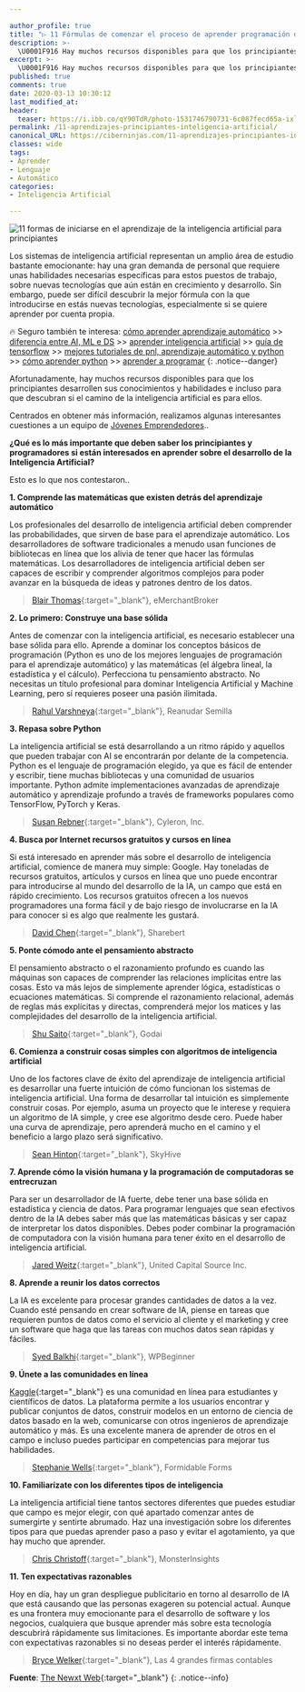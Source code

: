 ```yaml
---

author_profile: true
title: "▷ 11 Fórmulas de comenzar el proceso de aprender programación de Inteligencia Artificial para principiantes"
description: >-
  \U0001F916 Hay muchos recursos disponibles para que los principiantes desarrollen sus conocimientos y habilidades, o incluso descubran si este camino es para ellos..
excerpt: >-
  \U0001F916 Hay muchos recursos disponibles para que los principiantes desarrollen sus conocimientos y habilidades, o incluso descubran si este camino es para ellos..
published: true
comments: true
date: 2020-03-13 10:30:12
last_modified_at: 
header:
  teaser: https://i.ibb.co/qY90TdR/photo-1531746790731-6c087fecd65a-ixlib-rb-1-2.jpg
permalink: /11-aprendizajes-principiantes-inteligencia-artificial/
canonical_URL: https://ciberninjas.com/11-aprendizajes-principiantes-inteligencia-artificial/
classes: wide
tags:
- Aprender
- Lenguaje
- Automático
categories:
- Inteligencia Artificial

---
```


![](https://i.ibb.co/qY90TdR/photo-1531746790731-6c087fecd65a-ixlib-rb-1-2.jpg "11 formas de iniciarse en el aprendizaje de la inteligencia artificial para principiantes")

Los sistemas de inteligencia artificial representan un amplio área de estudio bastante emocionante: hay una gran demanda de personal que requiere unas habilidades necesarias específicas para estos puestos de trabajo, sobre nuevas tecnologías que aún están en crecimiento y desarrollo. Sin embargo, puede ser difícil descubrir la mejor fórmula con la que introducirse en estás nuevas tecnologías, especialmente si se quiere aprender por cuenta propia.

🔥 Seguro también te interesa: [cómo aprender aprendizaje automático](/que-aprender-sobre-machine-learning-2020/) >> [diferencia entre AI, ML e DS](/diferencias-entre-ai-ml-dl/) >> [aprender inteligencia artificial](/11-aprendizajes-principiantes-inteligencia-artificial/) >> [guía de tensorflow](/tensorflow-guia/) >> [mejores tutoriales de pnl, aprendizaje automático y python](/aprendizaje-automatico-cursos-ingles/) >> [cómo aprender python](/python/) >> [aprender a programar](/programar/)
{: .notice--danger}

Afortunadamente, hay muchos recursos disponibles para que los principiantes desarrollen sus conocimientos y habilidades e incluso para que descubran si el camino de la inteligencia artificial es para ellos.

Centrados en obtener más información, realizamos algunas interesantes cuestiones a un equipo de [Jóvenes Emprendedores](https://yec.co/)..

**¿Qué es lo más importante que deben saber los principiantes y programadores si están interesados en aprender sobre el  desarrollo de la Inteligencia Artificial?**

Esto es lo que nos contestaron..

**1. Comprende las matemáticas que existen detrás del aprendizaje automático**

Los profesionales del desarrollo de inteligencia artificial deben comprender las probabilidades, que sirven de base para el aprendizaje automático. Los desarrolladores de software tradicionales a menudo usan funciones de bibliotecas en línea que los alivia de tener que hacer las fórmulas matemáticas. Los  desarrolladores de inteligencia artificial deben ser capaces de escribir y comprender algoritmos complejos para poder avanzar en la búsqueda de ideas y patrones dentro de los datos.

> [Blair Thomas](https://twitter.com/eMerchantBroker){:target="_blank"},  eMerchantBroker

**2. Lo primero: Construye una base sólida**

Antes de comenzar con la  inteligencia artificial, es necesario establecer una base sólida para ello. Aprende a dominar los conceptos básicos de programación (Python es uno de los mejores lenguajes de programación para el aprendizaje automático) y las matemáticas (el álgebra lineal, la estadística y el cálculo). Perfecciona tu pensamiento abstracto. No necesitas un título profesional para dominar Inteligencia Artificial y Machine Learning, pero sí requieres poseer una pasión ilimitada.

> [Rahul Varshneya](https://twitter.com/rahulvarshneya){:target="_blank"},  Reanudar Semilla

**3. Repasa sobre Python**

La inteligencia artificial se  está desarrollando a un ritmo rápido y aquellos que pueden trabajar con  AI  se encontrarán por delante de la competencia. Python es el lenguaje de programación elegido, ya que es fácil de entender y escribir, tiene muchas bibliotecas y una comunidad de usuarios importante. Python admite implementaciones avanzadas de aprendizaje automático y aprendizaje profundo a través de frameworks populares como TensorFlow, PyTorch y Keras.

> [Susan Rebner](http://www.linkedin.com/in/susanrebner){:target="_blank"},  Cyleron, Inc.

**4. Busca por Internet recursos gratuitos y cursos en línea**

Si está interesado en aprender más sobre el  desarrollo de inteligencia artificial, comience de manera muy simple: Google. Hay toneladas de recursos gratuitos, artículos y cursos en línea que uno puede encontrar para introducirse al mundo del desarrollo de  la IA, un campo que está en rápido crecimiento. Los recursos gratuitos ofrecen a los nuevos programadores una forma fácil y de bajo riesgo de involucrarse en la IA para conocer si es algo que realmente les gustará.

> [David Chen](https://twitter.com/sharebertgg){:target="_blank"},  Sharebert 

**5. Ponte cómodo ante el pensamiento abstracto**

El pensamiento abstracto o el razonamiento profundo es cuando las máquinas son capaces de comprender las relaciones implícitas entre las  cosas. Esto va más lejos de simplemente aprender lógica, estadísticas o ecuaciones matemáticas. Si comprende el razonamiento relacional, además de reglas más explícitas y directas, comprenderá mejor los matices y las complejidades del desarrollo de la  inteligencia artificial.

> [Shu Saito](https://www.linkedin.com/in/shu-s-650858b8){:target="_blank"},  Godai

**6. Comienza a construir cosas simples con algoritmos de inteligencia artificial**

Uno de los factores clave de éxito del aprendizaje de inteligencia artificial es desarrollar una fuerte intuición de cómo funcionan  los  sistemas de inteligencia artificial. Una forma de desarrollar tal intuición es simplemente construir cosas. Por ejemplo, asuma un proyecto que le interese y requiera un  algoritmo de IA simple, y cree ese algoritmo desde cero. Puede haber una curva de aprendizaje, pero aprenderá mucho en el camino y el beneficio a largo plazo será significativo.

> [Sean Hinton](https://twitter.com/SkyHiveCEO){:target="_blank"},  SkyHive

**7. Aprende cómo la visión humana y la programación de computadoras se entrecruzan**

Para ser un desarrollador de IA fuerte, debe tener una base sólida en estadística y ciencia de datos. Para programar lenguajes que sean efectivos dentro de la IA debes saber más que las matemáticas básicas y ser capaz de interpretar los datos disponibles. Debes poder combinar la programación de computadora con la visión humana para tener éxito en el desarrollo de inteligencia artificial.

> [Jared Weitz](https://twitter.com/JaredWeitz){:target="_blank"},  United Capital Source Inc.

**8. Aprende a reunir los datos correctos**

La IA es excelente para procesar grandes cantidades de datos a la vez. Cuando esté pensando en crear software de IA, piense en tareas que requieren puntos de datos como el servicio al cliente y el marketing y cree un software que haga que las tareas con muchos datos sean rápidas y fáciles.

> [Syed Balkhi](https://twitter.com/syedbalkhi){:target="_blank"},  WPBeginner

**9. Únete a las comunidades en línea**

[Kaggle](https://www.kaggle.com/){:target="_blank"} es una comunidad en línea para estudiantes y científicos de datos. La plataforma permite a los usuarios encontrar y publicar conjuntos de datos, construir modelos en un entorno de ciencia de datos basado en la web, comunicarse con otros ingenieros de aprendizaje automático y más. Es una excelente manera de aprender de otros en el campo e incluso puedes participar en competencias para mejorar tus habilidades.

> [Stephanie Wells](https://twitter.com/thestephwells){:target="_blank"},  Formidable Forms

**10. Familiarízate con los diferentes tipos de  inteligencia**

La inteligencia artificial tiene tantos sectores diferentes que puedes estudiar que campo es mejor elegir, con qué apartado comenzar antes de sumergirte y sentirte abrumado. Haz una investigación sobre los diferentes tipos para que puedas aprender paso a paso y evitar el agotamiento, ya que hay mucho que aprender.

> [Chris Christoff](https://twitter.com/chriscct7){:target="_blank"},  MonsterInsights

**11. Ten expectativas razonables**

Hoy en día, hay un gran despliegue publicitario en torno al desarrollo de IA que está causando que las personas exageren su potencial actual. Aunque es una frontera muy emocionante para el desarrollo de software y los negocios, cualquiera que busque aprender más sobre esta  tecnología  descubrirá rápidamente sus limitaciones. Es  importante  abordar este tema con expectativas razonables si no deseas perder el interés rápidamente.

> [Bryce Welker](https://twitter.com/brycewelker1){:target="_blank"},  Las 4 grandes firmas contables

**Fuente**\: [The Newxt Web](https://thenextweb.com/podium/2019/09/13/11-ways-novices-can-start-the-process-of-learning-ai-programming/){:target="_blank"}
{: .notice--info}